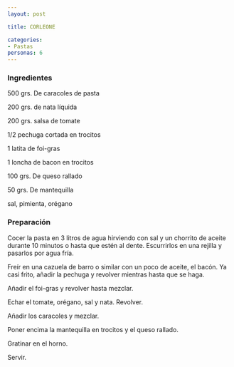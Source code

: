 ```yaml
---
layout: post

title: CORLEONE

categories:
- Pastas
personas: 6 
---
```

<h3>Ingredientes</h3>
500 grs. De caracoles de pasta

200 grs. de nata líquida

200 grs. salsa de tomate

1/2 pechuga cortada en trocitos

1 latita de foi-gras

1 loncha de bacon en trocitos

100 grs. De queso rallado

50 grs. De mantequilla

sal, pimienta, orégano

<h3>Preparación</h3>
Cocer la pasta en 3 litros de agua hirviendo con sal y un chorrito de aceite durante 10 minutos o hasta que estén al dente. Escurrirlos en una rejilla y pasarlos por agua fría.

Freír en una cazuela de barro o similar con un poco de aceite, el bacón. Ya casi frito, añadir la pechuga y revolver mientras hasta que se haga.

Añadir el foi-gras y revolver hasta mezclar.

Echar el tomate, orégano, sal y nata. Revolver.

Añadir los caracoles y mezclar.

Poner encima la mantequilla en trocitos y el queso rallado.

Gratinar en el horno.

Servir.

